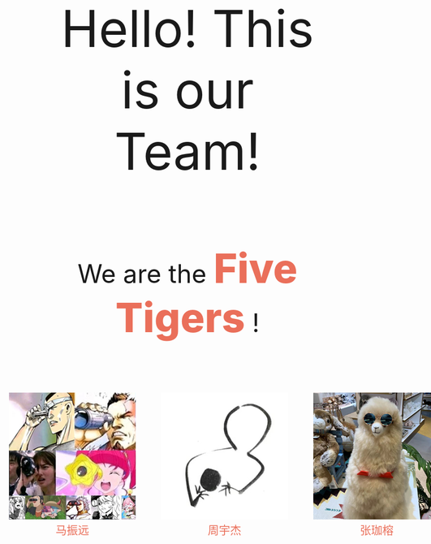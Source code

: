 
<center style="font-size:100px">
Hello!&nbspThis is our Team!</br></br>
</center>

<center style="font-size:50px">
We are the <span style="color:#ea6f5a;font-size:80px;font-weight:800">Five Tigers</span> !
</center>


<center>

<div style="position:relative;top:100px;left: -100px;margin：0px auto" >

  <div style="background-color:;width:250px;margin-left:0px;position:absolute">
  <a href="https://yousia33.github.io/YousiaBlog/" style="text-decoration:none;color:#ea6f5a">
    <img src="img/mzy.png">
    <br>
    <center>
    <span style="font-size:22px;">
    马振远
    </span>
    </center>
    </a>
  <div>
  <div style="background-color:;width:250px;margin-left:0px;position:absolute;top:0px;left:300px">
  <a href="http://www.baidu.com" style="text-decoration:none;color:#ea6f5a">
    <img src="img/zyj.jpg">
    <br>
    <center>
    <span style="font-size:22px">
    周宇杰
    </span>
    </center>
    </a>
  <div>
   <div style="background-color:;width:250px;margin-left:0px;position:absolute;top:0px;left:300px">
   <a href="http://www.baidu.com" style="text-decoration:none;color:#ea6f5a">
    <img src="img/zjr.png">
    <br>
    <center>
    <span style="font-size:22px">
    张珈榕
    </span>
    </center>
    </a>
  <div>
   <div style="background-color:;width:250px;margin-left:0px;position:absolute;top:0px;left:300px">
   <a href="http://www.baidu.com" style="text-decoration:none;color:#ea6f5a">
    <img src="img/wzz.jpg">
    <br>
    <center>
    <span style="font-size:22px">
    王子臻
    </span>
    </center>
    </a>
  <div>
   <div style="background-color:;width:250px;margin-left:0px;position:absolute;top:0px;left:300px">
   <a href="http://www.baidu.com" style="text-decoration:none;color:#ea6f5a">
    <img src="img/ljh.jpg">
    <br>
    <center>
    <span style="font-size:22px">
    卢佳慧
    </span>
    </center>
    </a>
  <div>
</div>

</center>
<audio autoplay="autoplay" loop="loop" src="audio/Garoad - every day is night.mp3" muted>

</audio>
